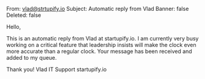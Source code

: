 From: vlad@strtupify.io
Subject: Automatic reply from Vlad
Banner: false
Deleted: false

Hello,

This is an automatic reply from Vlad at startupify.io. I am currently very busy working on a critical feature that leadership insists will make the clock even more accurate than a regular clock. Your message has been received and added to my queue.

Thank you!
Vlad
IT Support
startupify.io
